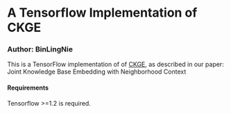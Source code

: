 # A Tensorflow Implementation of CKGE
### Author: BinLingNie

This is a TensorFlow implementation of of [CKGE](https://github.com/BinLingNie/CKGE.git), as described in our paper:
Joint Knowledge Base Embedding with Neighborhood Context
#### Requirements

Tensorflow >=1.2 is required.

